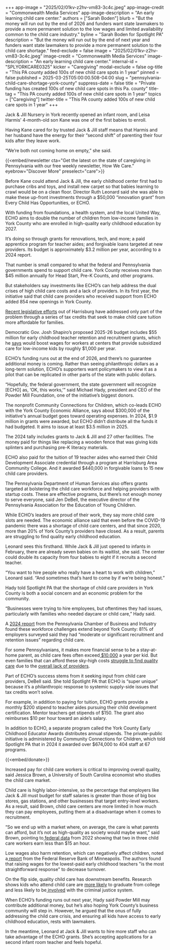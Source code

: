 +++
app-image = "2025/02/01kv-z2hv-vm83-3c4c.jpeg"
app-image-credit = "Commonwealth Media Services"
app-image-description = "An early learning child care center."
authors = ["Sarah Boden"]
blurb = "But the money will run out by the end of 2026 and funders want state lawmakers to provide a more permanent solution to the low wages and limited availability common to the child care industry."
byline = "Sarah Boden for Spotlight PA"
description = "But the money will run out by the end of next year and funders want state lawmakers to provide a more permanent solution to the child care shortage."
feed-exclude = false
image = "2025/02/01kv-z2hv-vm83-3c4c.jpeg"
image-credit = "Commonwealth Media Services"
image-description = "An early learning child care center."
internal-id = "SPLYORKCARE0325"
kicker = "Caregiving"
modal-exclude = false
og-title = "This PA county added 100s of new child care spots in 1 year"
pinned = false
published = 2025-03-25T05:00:00.508-04:00
slug = "pennsylvania-child-care-shortage-york-county"
suppress-date = false
title = "Private funding has created 100s of new child care spots in this Pa. county"
title-tag = "This PA county added 100s of new child care spots in 1 year"
topics = ["Caregiving"]
twitter-title = "This PA county added 100s of new child care spots in 1 year"
+++

Jack &amp; Jill Nursery in York recently opened an infant room, and Leisa Harmis’ 4-month-old son Kane was one of the first babies to enroll.

Having Kane cared for by trusted Jack &amp; Jill staff means that Harmis and her husband have the energy for their “second shift” of parenting their four kids after they leave work.

“We’re both not coming home on empty,” she said.

{{<embed/newsletter cta="Get the latest on the state of caregiving in Pennsylvania with our free weekly newsletter, How We Care." eyebrow="Discover More" preselect="care">}}

Before Kane could attend Jack &amp; Jill, the early childhood center first had to purchase cribs and toys, and install new carpet so that babies learning to crawl would be on a clean floor. Director Ruth Leonard said she was able to make these up-front investments through a $50,000 “innovation grant” from Every Child Has Opportunities, or ECHO.

With funding from foundations, a health system, and the local United Way, ECHO aims to double the number of children from low-income families in York County who are enrolled in high-quality early childhood education by 2027.

It’s doing so through grants for renovations, tech, and more; a paid apprentice program for teacher aides; and forgivable loans targeted at new providers. Its budget is approximately $3.2 million per year, according to a 2024 report.

That number is small compared to what the federal and Pennsylvania governments spend to support child care. York County receives more than $45 million annually for Head Start, Pre-K Counts, and other programs.

But stakeholders say investments like ECHO’s can help address the dual crises of high child care costs and a lack of providers. In its first year, the initiative said that child care providers who received support from ECHO added 854 new openings in York County.

<a href="https://www.spotlightpa.org/news/2024/07/pennsylvania-child-care-tax-credits-chambers-commerce/">Recent legislative efforts</a> out of Harrisburg have addressed only part of the problem through a series of tax credits that seek to make child care tuition more affordable for families.

Democratic Gov. Josh Shapiro’s proposed 2025-26 budget includes $55 million for early childhood teacher retention and recruitment grants, which he <a href="https://www.pa.gov/governor/newsroom/2025-press-releases/gov-shapiro-budget-proposal-expand-child-care-workforce-schuylki.html#:~:text=Governor%20Shapiro&#39;s%202025%2D2026%20budget,child%20care%20availability%20for%20Pennsylvania">says</a> would boost wages for workers at centers that provide subsidized care for low-income kids by roughly $1,000 per year.

ECHO’s funding runs out at the end of 2026, and there’s no guarantee additional money is coming. Rather than seeing philanthropic dollars as a long-term solution, ECHO’s supporters want policymakers to view it as a pilot that can be replicated in other parts of the state with public dollars.

“Hopefully, the federal government, the state government will recognize \[ECHO\] as, ‘OK, this works,’” said Michael Hady, president and CEO of the Powder Mill Foundation, one of the initiative’s biggest donors.

The nonprofit Community Connections for Children, which co-leads ECHO with the York County Economic Alliance, says about $300,000 of the initiative&#39;s annual budget goes toward operating expenses. In 2024, $1.9 million in grants were awarded, but ECHO didn’t distribute all the funds it had budgeted. It aims to issue at least $3.5 million in 2025.

The 2024 tally includes grants to Jack &amp; Jill and 27 other facilities. The money paid for things like replacing a wooden fence that was giving kids splinters and purchasing pre-K literacy materials.

ECHO also paid for the tuition of 19 teacher aides who earned their Child Development Associate credential through a program at Harrisburg Area Community College. And it awarded $440,000 in forgivable loans to 15 new child care providers.

The Pennsylvania Department of Human Services also offers grants targeted at bolstering the child care workforce and helping providers with startup costs. These are effective programs, but there’s not enough money to serve everyone, said Jen DeBell, the executive director of the Pennsylvania Association for the Education of Young Children.

While ECHO’s leaders are proud of their work, they say more child care slots are needed. The economic alliance said that even before the COVID-19 pandemic there was a shortage of child care centers, and that since 2020, more than 20% of York County’s providers have closed. As a result, parents are struggling to find quality early childhood education.

Leonard sees this firsthand. While Jack &amp; Jill just opened to infants in February, there are already seven babies on its waitlist, she said. The center could double its capacity from four babies to eight if it recruits a second teacher.

“You want to hire people who really have a heart to work with children,” Leonard said. “And sometimes that’s hard to come by if we’re being honest.”

Hady told Spotlight PA that the shortage of child care providers in York County is both a social concern and an economic problem for the community.

“Businesses were trying to hire employees, but oftentimes they had issues, particularly with families who needed daycare or child care,” Hady said.

A <a href="https://www.investmentsincaringpa.com/files/content/pdfs/employing-and-engaging-families-with-young-children-2024-(2).pdf?d=2024215153223">2024 report</a> from the Pennsylvania Chamber of Business and Industry found these workforce challenges extend beyond York County: 81% of employers surveyed said they had “moderate or significant recruitment and retention issues” regarding child care.

For some Pennsylvanians, it makes more financial sense to be a stay-at-home parent, as child care fees often exceed<a href="https://assets.aecf.org/m/resourcedoc/aecf-2023kidscountdatabook-2023.pdf"> $10,000</a> a year per kid. But even families that can afford these sky-high costs <a href="https://www.spotlightpa.org/news/2024/09/pennsylvania-child-care-rating-waitlists-vetting-stars-certification/">struggle to find quality care</a> due to the <a href="https://www.spotlightpa.org/news/2024/07/pennsylvania-child-care-staffing-budget-funding-affordability-cost/">overall lack of providers</a>.

Part of ECHO’s success stems from it seeking input from child care providers, DeBell said. She told Spotlight PA that ECHO is “super unique” because it’s a philanthropic response to systemic supply-side issues that tax credits won’t solve.

For example, in addition to paying for tuition, ECHO grants provide a monthly $200 stipend to teacher aides pursuing their child development certification. Mentor teachers get stipends of $150. The grant also reimburses $10 per hour toward an aide’s salary.

In addition to ECHO, a separate program called the York County Early Childhood Educator Awards distributes annual stipends. The private-public initiative is administered by Community Connections for Children, which told Spotlight PA that in 2024 it awarded over $674,000 to 404 staff at 67 programs.

{{<embed/donate>}}

Increased pay for child care workers is critical to improving overall quality, said Jessica Brown, a University of South Carolina economist who studies the child care market.

Child care is highly labor-intensive, so the percentage that employers like Jack &amp; Jill must budget for staff salaries is greater than those of big box stores, gas stations, and other businesses that target entry-level workers. As a result, said Brown, child care centers are more limited in how much they can pay employees, putting them at a disadvantage when it comes to recruitment.

“So we end up with a market where, on average, the care is what parents can afford, but it’s not as high-quality as society would maybe want,” said Brown, pointing to<a href="https://www.bls.gov/spotlight/2024/a-look-at-jobs-paying-less-than-15-00-per-hour/#:~:text=Occupations%20with%20the%20largest%20share,counter%20workers%20(72.9%20percent)."> federal data</a> from 2022 showing that two in three child care workers earn less than $15 an hour.

Low wages also harm retention, which can negatively affect children, noted a<a href="https://www.minneapolisfed.org/article/2022/examining-teacher-turnover-in-early-care-and-education"> report</a> from the Federal Reserve Bank of Minneapolis. The authors found that raising wages for the lowest-paid early childhood teachers &#34;is the most straightforward response&#34; to decrease turnover.

On the flip side, quality child care has downstream benefits. Research shows kids who attend child care are <a href="https://srcd.onlinelibrary.wiley.com/doi/full/10.1111/cdev.13696">more likely</a> to graduate from college and less likely to be<a href="https://www.aeaweb.org/articles?id=10.1257/pol.20200660"> involved</a> with the criminal justice system.

When ECHO’s funding runs out next year, Hady said Powder Mill may contribute additional money, but he’s also hoping York County’s business community will step in. However, he argued that the onus of fully addressing the child care crisis, and ensuring all kids have access to early childhood education, rests with lawmakers.

In the meantime, Leonard at Jack &amp; Jill wants to hire more staff who can take advantage of the ECHO grants. She’s accepting applications for a second infant room teacher and feels hopeful.

